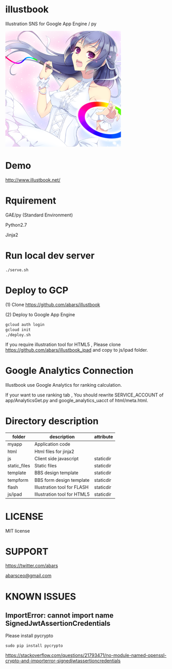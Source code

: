 # illustbook
Illustration SNS for Google App Engine / py

![illustbook logo](https://github.com/abars/illustbook/blob/master/static_files/banner_360b.png)

# Demo

http://www.illustbook.net/

# Rquirement

GAE/py (Standard Environment)

Python2.7

Jinja2

# Run local dev server

```
./serve.sh
```

# Deploy to GCP

(1) Clone https://github.com/abars/illustbook

(2) Deploy to Google App Engine

```
gcloud auth login
gcloud init
./deploy.sh
```

If you require illustration tool for HTML5 , Please clone https://github.com/abars/illustbook_ipad and copy to js/ipad folder.

# Google Analytics Connection

Illustbook use Google Analytics for ranking calculation.

If your want to use ranking tab , You should rewrite SERVICE_ACCOUNT of app/AnalyticsGet.py and google_analytics_uacct of html/meta.html.

# Directory description

|folder|description|attribute|
|---|---|---|
|myapp|Application code||
|html|Html files for jinja2||
|js|Client side javascript|staticdir|
|static_files|Static files|staticdir|
|template|BBS design template|staticdir|
|tempform|BBS form design template|staticdir|
|flash|Illustration tool for FLASH|staticdir|
|js/ipad|Illustration tool for HTML5|staticdir|

# LICENSE

MIT license

# SUPPORT

https://twitter.com/abars

abarsceo@gmail.com

# KNOWN ISSUES

## ImportError: cannot import name SignedJwtAssertionCredentials

Please install pycrypto

```
sudo pip install pycrypto
```

https://stackoverflow.com/questions/21793471/no-module-named-openssl-crypto-and-importerror-signedjwtassertioncredentials
